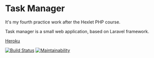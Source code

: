 # Task Manager

It's my fourth practice work after the Hexlet PHP course.

Task manager is a small web application, based on Laravel framework.

[Heroku](http://cw-task-manager.herokuapp.com/)

[![Build Status](https://travis-ci.org/sergey-ag/php-project-lvl4.svg?branch=master)](https://travis-ci.org/sergey-ag/php-project-lvl4)
[![Maintainability](https://api.codeclimate.com/v1/badges/665c140fa7f97df611f2/maintainability)](https://codeclimate.com/github/sergey-ag/task-manager/maintainability)
